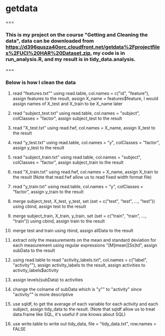 # getdata
===
### This is my project on the course "Getting and Cleaning the data", data can be downloaded from https://d396qusza40orc.cloudfront.net/getdata%2Fprojectfiles%2FUCI%20HAR%20Dataset.zip, my code is in run_analysis.R, and my result is in tidy_data.analysis.  
===
### Below is how I clean the data

1. read "features.txt"" using read.table, col.names = c("id", "feature"), assign features to the result, assign X_name = features$feature, I would assign names of X_test and X_train to be X_name later
  
2. read "subject_test.txt" using read.table, col.names = "subject", colClasses = "factor", assign subject_test to the result
3. read "X_test.txt" using read.fwf, col.names = X_name, assign X_test to the result
4. read "y_test.txt" using read.table, col.names = "y", colClasses = "factor", assign y_test to the result
  
5. read "subject_train.txt" using read.table, col.names = "subject", colClasses = "factor", assign subject_train to the result
6. read "X_train.txt" using read.fwf, col.names = X_name, assign X_train to the result (Note that read.fwf allow us to read fixed width format file)
7. read "y_train.txt" using read.table, col.names = "y", colClasses = "factor", assign y_train to the result
  
8. merge subject_test, X_test, y_test, set (set = c("test", "test", ..., "test")) using cbind, assign test to the result
9. merge subject_train, X_train, y_train, set (set = c("train", "train", ..., "train")) using cbind, assign train to the result
10. merge test and train using rbind, assign allData to the result
  
11. extract only the measurements on the mean and standard deviation for each measurement using regular expressions "[M]mean|[Ss]td", assign subData to the result
  
12. using read.table to read "activity_labels.txt", col.names = c("label", "activity""), assign activity_labels to the result, assign activities to activity_labels$activity
13. assign levels(subData) to activities
  
14. change the colname of subData which is "y"" to "activity" since "activity"" is more descriptive
  
15. use sqldf, to get the average of each variable for each activity and each subject, assign tidy_data to the result. (Note that sqldf allow us to treat data.frame like SQL, it's useful if one knows about SQL)
16. use write.table to write out tidy_data, file = "tidy_data.txt", row.names = FALSE
